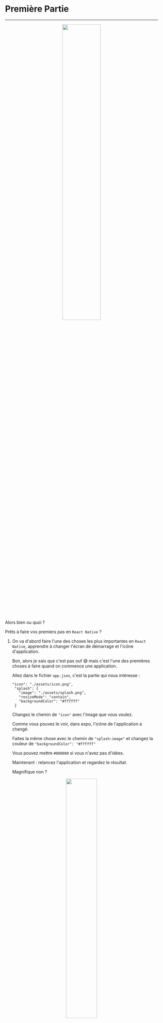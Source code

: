 # Première Partie

---
<p align="center">
   <img width="50%" height="50%" src="/img/hello-there.gif">
</p>

Alors bien ou quoi ?

Prêts à faire vos premiers pas en ```React Native``` ?

1) On va d'abord faire l'une des choses les plus importantes en ```React Native```, apprendre à changer l'écran de démarrage et l'icône    d'application.

   Bon, alors je sais que c'est pas ouf :sweat_smile: mais c'est l'une des premières choses à faire quand on commence une application.
   
   Allez dans le fichier ```app.json```, c'est la partie qui nous intéresse :
   
   ```
   "icon": "./assets/icon.png",
    "splash": {
      "image": "./assets/splash.png",
      "resizeMode": "contain",
      "backgroundColor": "#ffffff"
    }
    ```
    
    Changez le chemin de ```"icon"``` avec l'image que vous voulez. 
    
    Comme vous pouvez le voir, dans expo, l'icône de l'application a changé.
    
    Faites la même chose avec le chemin de ```"splash:image"``` et changez la couleur de ```"backgroundColor": "#ffffff"```
    
    Vous pouvez mettre ```#000000``` si vous n'avez pas d'idées.
    
    Maintenant : relancez l'application et regardez le résultat.
    
    Magnifique non ?
    
<p align="center">
   <img width="45%" height="45%" src="/img/the-office-no.gif">
</p>
    
2) On va maintenant apprendre à installer des ```UI components``` pour ```React Native```

   On va utiliser ici ```NativeBase.io```
   
   Allez sur https://docs.nativebase.io/docs/GetStarted.html et installez NativeBase
   
   ``` npm install native-base --save```
   
   ``` expo install expo-font ```
   
   ```NativeBase``` est maintenant installé.
   
   Et il faut vérifier que ça fonctionne.
   
   Dans ```app.js``` retirez tout le code et ajoutez celui-ci :
   
   ```
   import React from 'react';
   import { AppLoading } from 'expo';
   import { Container, Text, View } from 'native-base';
   import * as Font from 'expo-font';
   import { Ionicons } from '@expo/vector-icons';
   
   export default class App extends React.Component {
      constructor(props) {
          super(props);
          this.state = {
              isReady: false,
          };
      }
   
      async componentDidMount() {
         await Font.loadAsync({
            Roboto: require('native-base/Fonts/Roboto.ttf'),
            Roboto_medium: require('native-base/Fonts/Roboto_medium.ttf'),
            ...Ionicons.font,
         });
         this.setState({ isReady: true });
      }
   
      render() {
         if (!this.state.isReady) {
            return <AppLoading />;
         }
   
         return (
            <Container>
              <View style={{flex: 1, alignItems: 'center', justifyContent: 'center'}}>
                <Text>Open up App.js to start working on your app!</Text>
              </View>
            </Container>
         );
      }
   }
   ```
   
   Normalement l'application devrait ressembler à ça :

<p align="center">
   <img width="35%" height="35%" src="/img/app_first_launch.png">
</p>

3) Avant d'utilisez ```Nativebase``` nous devons faire en sortes de bien hiérarchiser notre application.

   Ça nous permettra de faciliter la navigation en ```view to view``` que nous verons dans la partie 2.
   
   Pour commencez crée un dossier à la racine que vous appelerez ```js```
   
   Dans ce dossier crée un fichier que vous nommerez ```MainPage.js```
   
   Dans ce fichier copier collé le code du fichier ```App.js```
   
   Retirez toute fois :
   
   ```
   constructor(props) {
      super(props);
      this.state = {
         isReady: false,
      };
   }
   
   async componentDidMount() {
      await Font.loadAsync({
         Roboto: require('native-base/Fonts/Roboto.ttf'),
         Roboto_medium: require('native-base/Fonts/Roboto_medium.ttf'),
         ...Ionicons.font,
      });
      this.setState({ isReady: true });
   }
   ```
   
   et
   
   ```
   if (!this.state.isReady) {
      return <AppLoading />;
   }
   ```
   
   Ainsi que les imports dont nous n'avons plus besoin :
   
   ```
   import { AppLoading } from 'expo';
   import * as Font from 'expo-font';
   import { Ionicons } from '@expo/vector-icons';
   ```
   
   Pensez aussi à changez le nom de la class dans :
   
   ```
   export default class App extends React.Component {
   ``` 
   
   Passons au fichier ```App.js```
   
   Dans celui-ci retirez et ajoutez ces lignes :
   
   ```
   import { Container, Text, View } from 'native-base' #à retirez
   ```
   
   ```
   <Container>
      <View style={{flex: 1, alignItems: 'center', justifyContent: 'center'}}>      #à retirez
         <Text>Open up App.js to start working on your app!</Text>
      <View/>
   </Container>
   ```
   
   ```
   <MainPage/> #à ajoutez dans le return
   ```
   
   ```
   import MainPage from './js/MainPage' #à ajoutez
   ```
   
   Vous devriez avoir la même chose qu'à la fin du 2)
   
4) Utilisons maintenant ```NativeBase```
   
   Voilà la doc: https://docs.nativebase.io/ 
   
   On utilisera ici le component ```<Button>```
   
   Allez dans le fichier ```js/MainPage.js```
   
   D'abord : ajoutez ```Button``` à ```import { Container, Text, View } from 'native-base';```
   
   On peut maintenant utiliser ce component.
   
   Remplacez ce code :
   
   ```
   <Container>
      <View style={{flex: 1, alignItems: 'center', justifyContent: 'center'}}>
         <Text>Open up App.js to start working on your app!</Text>
      <View/>
   </Container>
   ```
   
   Par celui-ci :
   
   ```
   <Container>
      <Button rounded light>
         <Text>Light</Text>
      </Button>
      <Button rounded>
         <Text>Primary</Text>
      </Button>
      <Button rounded success>
         <Text>Success</Text>
      </Button>
      <Button rounded info>
         <Text>Info</Text>
      </Button>
      <Button rounded warning>
         <Text>Warning</Text>
      </Button>
      <Button rounded danger>
         <Text>Danger</Text>
      </Button>
      <Button rounded dark>
         <Text>Dark</Text>
      </Button>
   </Container>
   ```
   
   Vous devriez avoir quelque chose comme ça :
   
   <p align="center">
      <img width="30%" height="30%" src="/img/button_page.png">
   </p>

   Mais je sais ce que vous vous dites.

   <p align="center">
      <img width="30%" height="30%" src="/img/kevin-hart.gif">
   </p>
   
   Oui c'est moche et mal aligné surtout si vous avez une encoche.
  
5) C'est pour cela que maintenant nous devons gérer la ```flexbox``` de notre application.

   L'une des choses les plus importantes en ```React Native``` est une bonne utilisation et surtout une bonne compréhension de la ```flexbox```
  
   Il faut d'abord comprendre comment la ```flexbox``` fonctionne.
   
   Pour vous mettre sur le bon chemin, ajoutez ça dans votre code entre tous les components ```Button``` :
   
   ```
   <View style={{flex: 1, alignItems: 'center', justifyContent: 'space-around'}}>
   ...
   ...
   </View>
   ```
   
   Vous devriez avoir quelque chose comme ça :
 
   <p align="center">
      <img width="30%" height="30%" src="/img/task-4-1.jpg">
   </p>
   
   Maintenant utilisez ceux-ci pour en apprendre un peu plus : https://facebook.github.io/react-native/docs/flexbox
   
   Et vous allez vous débrouillez par vous-même à cet endroit :grin:
   
   Ben oui, on ne va pas vous donner tout le code.

   Et essayez d'obtenir quelque chose comme ça :

   <p align="center">
      <img width="30%" height="30%" src="/img/task-4-2.jpg">
   </p>

   Si vous avez réussi à reproduire cet écran, c'est que vous avez compris comment la ```flexbox``` fonctionne.
   
   <p align="center">
      <img width="40%" height="40%" src="/img/dicaprio.gif">
   </p>
   
6) Utilisons maintenant le ```style``` en ```React Native```
   
   Celui-ci va nous permettre de changer la couleur, la taille, l'opacité ...  de nos components.
      
   Pour cela il y a plusieurs manières :
      
   L'écrire directement dans nos components comme ceux-ci :
      
   ```
   <Text style={{fontSize: 19, fontWeight: 'bold}}>J'écris du text</Text>
   ```
      
   Ou en créant des const :
   ```
   const styles = StyleSheet.create({
      stylesText: {
         fontSize: 19,                 #placez votre const à la toute fin de votre fichier ou bien créez au fichier style contenant tous vos styles que vous importerez par la suite
         fontWeight: 'bold
      },
   })
   <Text style={styles.stylesText}>J'écris du text</Text>
   ```
      
   Utilisez la deuxième méthode lorsque que vous avez plusieurs components necéssitant le même ```style```
      
7) À votre tour, utilisez ```NativeBase```, ```flexbox```, et le ```style``` pour réalisez 3 ```<Button>```
   
   Cela nous préparera pour la Navigation que sera en partie 2.
   
   Sur les 7 ```<Button>``` que contient votre écran supprimez en 4.
      
   Faites en sorte que les 3 boutons soit alignés au centre de l'écran.
      
   Changez les nom de vos boutons pour avoir ```Page Principale```, ```Page 2``` et ```Page 3```
      
   Faites en sorte que le bouton ```Page Principale``` soit 2x plus grand que les autres.
      
   Ils ne doivent pas avoir la même couleur et vous devez également changez la couleur de leur texte, pour qu'ils en ait des différentes.
      
   Changez également la couleur d'arrière-plan, vous pouvez prendre cette couleur ```#313130```
      
   Vous pouvez ajouter d'autres ```style``` à vos boutons si vous en avez envie.
      
   <p align="center">
      <img width="40%" height="40%" src="/img/tien-tien-tien.gif">
   </p>
      
   Et oui, c'est la fin de la première partie.
      
   Vous savez maintenant comment :
   
      -changer l'écran de démarrage et l'icône d'application.
      
      -installer et utiliser des UI components, précisément ici ```NativeBase```
      
      -hiérarchiser notre application et créer de nouveaux fichiers ```React Native```
      
      -utiliser la ```flexbox``` ainsi que le ```style``` en ```React Native```   

   Rdv dans la partie 2 du workshop.
